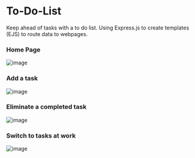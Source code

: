 # To-Do-List
Keep ahead of tasks with a to do list. Using Express.js to create templates (EJS) to route data to webpages.

<h3>Home Page</h3>

![image](https://user-images.githubusercontent.com/71471481/225421762-4d0434ea-930e-4dfd-b49f-05aa17aaa6bc.png)

<h3>Add a task</h3>

![image](https://user-images.githubusercontent.com/71471481/225421915-de0af243-615b-4247-9d61-e3963b86fa9b.png)

<h3>Eliminate a completed task</h3> 

![image](https://user-images.githubusercontent.com/71471481/225422336-e9a51f8f-9698-4ad0-9225-b4c44f60e65f.png)

<h3>Switch to tasks at work</h3>

![image](https://user-images.githubusercontent.com/71471481/225422872-09e7780e-0740-4bcd-bf66-267e47a7b702.png)


